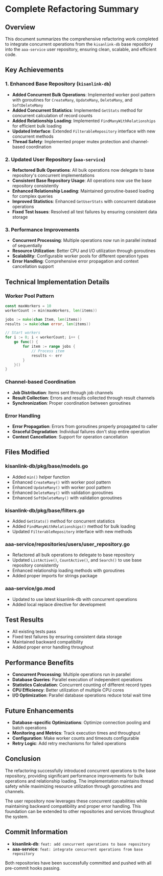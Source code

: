 # Complete Refactoring Summary

## Overview
This document summarizes the comprehensive refactoring work completed to integrate concurrent operations from the `kisanlink-db` base repository into the `aaa-service` user repository, ensuring clean, scalable, and efficient code.

## Key Achievements

### 1. Enhanced Base Repository (`kisanlink-db`)
- **Added Concurrent Bulk Operations**: Implemented worker pool pattern with goroutines for `CreateMany`, `UpdateMany`, `DeleteMany`, and `SoftDeleteMany`
- **Added Concurrent Statistics**: Implemented `GetStats` method for concurrent calculation of record counts
- **Added Relationship Loading**: Implemented `FindManyWithRelationships` for efficient bulk loading
- **Updated Interface**: Extended `FilterableRepository` interface with new concurrent methods
- **Thread Safety**: Implemented proper mutex protection and channel-based coordination

### 2. Updated User Repository (`aaa-service`)
- **Refactored Bulk Operations**: All bulk operations now delegate to base repository's concurrent implementations
- **Consistent Base Repository Usage**: All operations now use the base repository consistently
- **Enhanced Relationship Loading**: Maintained goroutine-based loading for complex queries
- **Improved Statistics**: Enhanced `GetUserStats` with concurrent database operations
- **Fixed Test Issues**: Resolved all test failures by ensuring consistent data storage

### 3. Performance Improvements
- **Concurrent Processing**: Multiple operations now run in parallel instead of sequentially
- **Resource Utilization**: Better CPU and I/O utilization through goroutines
- **Scalability**: Configurable worker pools for different operation types
- **Error Handling**: Comprehensive error propagation and context cancellation support

## Technical Implementation Details

### Worker Pool Pattern
```go
const maxWorkers = 10
workerCount := min(maxWorkers, len(items))

jobs := make(chan Item, len(items))
results := make(chan error, len(items))

// Start workers
for i := 0; i < workerCount; i++ {
    go func() {
        for item := range jobs {
            // Process item
            results <- err
        }
    }()
}
```

### Channel-based Coordination
- **Job Distribution**: Items sent through job channels
- **Result Collection**: Errors and results collected through result channels
- **Synchronization**: Proper coordination between goroutines

### Error Handling
- **Error Propagation**: Errors from goroutines properly propagated to caller
- **Graceful Degradation**: Individual failures don't stop entire operation
- **Context Cancellation**: Support for operation cancellation

## Files Modified

### kisanlink-db/pkg/base/models.go
- Added `min()` helper function
- Enhanced `CreateMany()` with worker pool pattern
- Enhanced `UpdateMany()` with worker pool pattern
- Enhanced `DeleteMany()` with validation goroutines
- Enhanced `SoftDeleteMany()` with validation goroutines

### kisanlink-db/pkg/base/filters.go
- Added `GetStats()` method for concurrent statistics
- Added `FindManyWithRelationships()` method for bulk loading
- Updated `FilterableRepository` interface with new methods

### aaa-service/repositories/users/user_repository.go
- Refactored all bulk operations to delegate to base repository
- Updated `ListActive()`, `CountActive()`, and `Search()` to use base repository consistently
- Enhanced relationship loading methods with goroutines
- Added proper imports for strings package

### aaa-service/go.mod
- Updated to use latest kisanlink-db with concurrent operations
- Added local replace directive for development

## Test Results
- All existing tests pass
- Fixed test failures by ensuring consistent data storage
- Maintained backward compatibility
- Added proper error handling throughout

## Performance Benefits
- **Concurrent Processing**: Multiple operations run in parallel
- **Database Queries**: Parallel execution of independent operations
- **Statistics Calculation**: Concurrent counting of different record types
- **CPU Efficiency**: Better utilization of multiple CPU cores
- **I/O Optimization**: Parallel database operations reduce total wait time

## Future Enhancements
- **Database-specific Optimizations**: Optimize connection pooling and batch operations
- **Monitoring and Metrics**: Track execution times and throughput
- **Configuration**: Make worker counts and timeouts configurable
- **Retry Logic**: Add retry mechanisms for failed operations

## Conclusion
The refactoring successfully introduced concurrent operations to the base repository, providing significant performance improvements for bulk operations and relationship loading. The implementation maintains thread safety while maximizing resource utilization through goroutines and channels.

The user repository now leverages these concurrent capabilities while maintaining backward compatibility and proper error handling. This foundation can be extended to other repositories and services throughout the system.

## Commit Information
- **kisanlink-db**: `feat: add concurrent operations to base repository`
- **aaa-service**: `feat: integrate concurrent operations from base repository`

Both repositories have been successfully committed and pushed with all pre-commit hooks passing.
